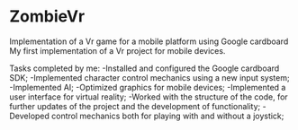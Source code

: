 # ZombieVr
Implementation of a Vr game for a mobile platform using Google cardboard
My first implementation of a Vr project for mobile devices.

Tasks completed by me:
-Installed and configured the Google cardboard SDK;
-Implemented character control mechanics using a new input system;
-Implemented AI;
-Optimized graphics for mobile devices;
-Implemented a user interface for virtual reality;
-Worked with the structure of the code, for further updates of the project and the development of functionality;
-Developed control mechanics both for playing with and without a joystick;
